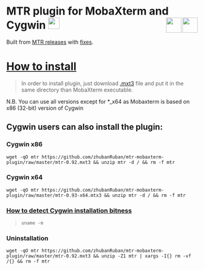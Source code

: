 # MTR plugin for MobaXterm and Cygwin <a href="https://github.com/zhubanRuban/mtr-mobaxterm-plugin/"><img height="30" src="https://camo.githubusercontent.com/7710b43d0476b6f6d4b4b2865e35c108f69991f3/68747470733a2f2f7777772e69636f6e66696e6465722e636f6d2f646174612f69636f6e732f6f637469636f6e732f313032342f6d61726b2d6769746875622d3235362e706e67"></a> <a href="https://mobaxterm.mobatek.net/" target="_blank"><img align="right" height="40" src="https://mobaxterm.mobatek.net/img/moba/xterm_logo.png"></a> <a href="http://www.bitwizard.nl/mtr/" target="_blank"><img align="right" height="40" src="http://www.bitwizard.nl/img/bw_logo_new.png"></a>

Built from [MTR releases](https://github.com/traviscross/mtr/releases) with [fixes](https://github.com/traviscross/mtr/issues/199).

# [How to install](https://mobaxterm.mobatek.net/plugins.html)

> In order to install plugin, just download [.mxt3](https://github.com/zhubanRuban/mtr-mobaxterm-plugin/raw/master/mtr-0.92.mxt3) file and put it in the same directory than MobaXterm executable.

N.B. You can use all versions except for \*\_x64 as Mobaxterm is based on x86 (32-bit) version of Cygwin

## Cygwin users can also install the plugin:

### Cygwin x86

```
wget -qO mtr https://github.com/zhubanRuban/mtr-mobaxterm-plugin/raw/master/mtr-0.92.mxt3 && unzip mtr -d / && rm -f mtr
```

### Cygwin x64

```
wget -qO mtr https://github.com/zhubanRuban/mtr-mobaxterm-plugin/raw/master/mtr-0.93-x64.mtx3 && unzip mtr -d / && rm -f mtr
```

### [How to detect Cygwin installation bitness](https://stackoverflow.com/questions/22687184/how-do-i-tell-whether-my-cygwin-installation-is-32-or-64-bit)

>```
>uname -m
>```

### Uninstallation

```
wget -qO mtr https://github.com/zhubanRuban/mtr-mobaxterm-plugin/raw/master/mtr-0.92.mxt3 && unzip -Z1 mtr | xargs -I{} rm -vf /{} && rm -f mtr
```
